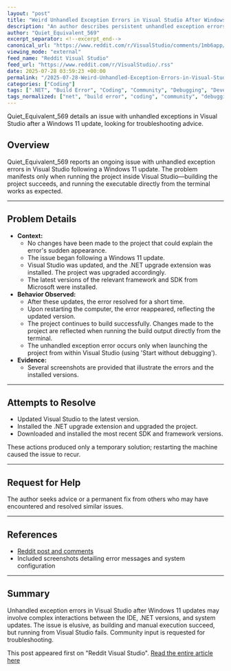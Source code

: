 ```yaml
---
layout: "post"
title: "Weird Unhandled Exception Errors in Visual Studio After Windows 11 Update"
description: "An author describes persistent unhandled exception errors when running a project from Visual Studio after updating to Windows 11. Build succeeds and running from the terminal works, but errors appear only when using Visual Studio. The author tried various updates and extensions with no lasting fix."
author: "Quiet_Equivalent_569"
excerpt_separator: <!--excerpt_end-->
canonical_url: "https://www.reddit.com/r/VisualStudio/comments/1mb6app/weird_unhandled_exception_errors_after_windows_11/"
viewing_mode: "external"
feed_name: "Reddit Visual Studio"
feed_url: "https://www.reddit.com/r/VisualStudio/.rss"
date: 2025-07-28 03:59:23 +00:00
permalink: "/2025-07-28-Weird-Unhandled-Exception-Errors-in-Visual-Studio-After-Windows-11-Update.html"
categories: ["Coding"]
tags: [".NET", "Build Error", "Coding", "Community", "Debugging", "Development Environment", "Framework", "Project Upgrade", "SDK", "Unhandled Exception", "Visual Studio", "VisualStudio", "Windows 11"]
tags_normalized: ["net", "build error", "coding", "community", "debugging", "development environment", "framework", "project upgrade", "sdk", "unhandled exception", "visual studio", "visualstudio", "windows 11"]
---
```


Quiet_Equivalent_569 details an issue with unhandled exceptions in Visual Studio after a Windows 11 update, looking for troubleshooting advice.<!--excerpt_end-->

## Overview

Quiet_Equivalent_569 reports an ongoing issue with unhandled exception errors in Visual Studio following a Windows 11 update. The problem manifests only when running the project inside Visual Studio—building the project succeeds, and running the executable directly from the terminal works as expected.

---

## Problem Details

- **Context:**
  - No changes have been made to the project that could explain the error's sudden appearance.
  - The issue began following a Windows 11 update.
  - Visual Studio was updated, and the .NET upgrade extension was installed. The project was upgraded accordingly.
  - The latest versions of the relevant framework and SDK from Microsoft were installed.
- **Behavior Observed:**
  - After these updates, the error resolved for a short time.
  - Upon restarting the computer, the error reappeared, reflecting the updated version.
  - The project continues to build successfully. Changes made to the project are reflected when running the build output directly from the terminal.
  - The unhandled exception error occurs only when launching the project from within Visual Studio (using 'Start without debugging').
- **Evidence:**
  - Several screenshots are provided that illustrate the errors and the installed versions.

---

## Attempts to Resolve

- Updated Visual Studio to the latest version.
- Installed the .NET upgrade extension and upgraded the project.
- Downloaded and installed the most recent SDK and framework versions.

These actions produced only a temporary solution; restarting the machine caused the issue to recur.

---

## Request for Help

The author seeks advice or a permanent fix from others who may have encountered and resolved similar issues.

---

## References

- [Reddit post and comments](https://www.reddit.com/r/VisualStudio/comments/1mb6app/weird_unhandled_exception_errors_after_windows_11/)
- Included screenshots detailing error messages and system configuration

---

## Summary

Unhandled exception errors in Visual Studio after Windows 11 updates may involve complex interactions between the IDE, .NET versions, and system updates. The issue is elusive, as building and manual execution succeed, but running from Visual Studio fails. Community input is requested for troubleshooting.

This post appeared first on "Reddit Visual Studio". [Read the entire article here](https://www.reddit.com/r/VisualStudio/comments/1mb6app/weird_unhandled_exception_errors_after_windows_11/)
